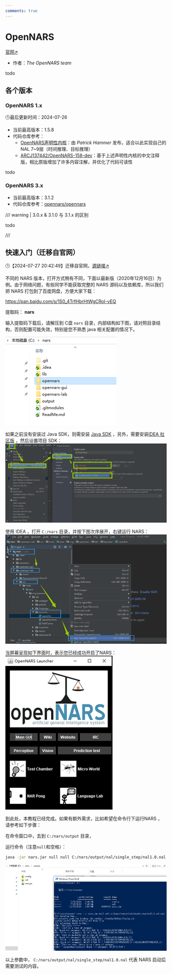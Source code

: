```yaml
---
comments: true
---
```


# OpenNARS

[官网↗](http://www.opennars.org/)

- 作者：*The OpenNARS team*

todo

## 各个版本

### OpenNARS 1.x

🕒最后更新时间：2024-07-26

- 当前最高版本：1.5.8
- 代码仓库参考：
  - [OpenNARS声明性内核](https://github.com/patham9/opennars_declarative_core)：由 *Patrick Hammer* 发布，适合以此实现自己的NAL 7~9层（时间推理、目标推理）
  - [ARCJ137442/OpenNARS-158-dev](https://github.com/ARCJ137442/OpenNARS-158-dev)：基于上述声明性内核的中文注释版，相比原版增加了许多内容注解，并优化了代码可读性

todo

### OpenNARS 3.x

- 当前最高版本：3.1.2
- 代码仓库参考：[opennars/opennars](https://github.com/opennars/opennars)

/// warning | 3.0.x & 3.1.0 与 3.1.x 的区别

todo

///

## 快速入门（迁移自官网）

🕒【2024-07-27 20:42:49】迁移自官网，[源链接↗](http://www.agi-society.cn/index.html?key=F5xSWA4ZKR2JyCWQG5BbFj5iNbXFkMem&blog=N4CZfCnE85ETFwE5RexB3KKehbpzsWje)

不同的 NARS 版本，打开方式稍有不同，下面以最新版（2020年12月16日）为例。由于网络问题，有些同学不能获取完整的 NARS 源码以及依赖库，所以我们把 NARS 打包到了百度网盘，方便大家下载：

<https://pan.baidu.com/s/1S0_4TrfHbrHtWgCRoI-vEQ>

提取码： **nars**

输入提取码下载后，请解压到 C盘 `nars` 目录，内部结构如下图，请对照目录结构，否则配置可能失效，特别是您不熟悉 java 相关配置的情况下。

![NARS在C盘](../image/impl/opennars/nars_c_pan.png)

如果之前没有安装过 Java SDK，则需安装 [Java SDK](https://www.oracle.com/java/technologies/downloads/#java11) ，另外，需要安装[IDEA 社区版](https://www.jetbrains.com/idea/download/download-thanks.html?platform=windows&code=IIC)  ，然后设置项目 SDK：
![alt text](../image/impl/opennars/nars_idea_setting.png)

使用 IDEA ，打开 `C:/nars` 目录，并按下图次序展开，右键运行 NARS：
![运行NARS](../image/impl/opennars/nars_run_lab.png)

当屏幕呈现如下界面时，表示您已经成功开启了NARS：
![成功开启NARS](../image/impl/opennars/nars_lab_ui.png)

到此处，本教程已经完成。如果有额外需求，比如希望在命令行下运行NARS ，请参考如下步骤：

在命令窗口中，去到 `C:/nars/output` 目录，

运行命令（注意`null`和空格）：

```bash
java -jar nars.jar null null C:/nars/output/nal/single_step/nal1.0.nal null
```

![命令行NARS](../image/impl/opennars/run_nars_in_cmd.png)

以上参数中， `C:/nars/output/nal/single_step/nal1.0.nal`  代表 NARS 启动后需要测试的内容。
